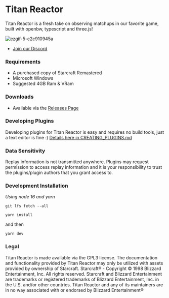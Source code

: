 # Titan Reactor 

Titan Reactor is a fresh take on observing matchups in our favorite game, built with openbw, typescript and three.js!

![ezgif-5-c2c910945a](https://user-images.githubusercontent.com/586716/153120765-4fa4faf4-0e46-42b9-ba08-10ab5ace2f20.gif)

- [Join our Discord](http://discord.imbateam.gg/)

### Requirements
- A purchased copy of Starcraft Remastered
- Microsoft Windows
- Suggested 4GB Ram & VRam

### Downloads
- Available via the [Releases Page](https://github.com/imbateam-gg/titan-reactor/releases)

### Developing Plugins

Developing plugins for Titan Reactor is easy and requires no build tools, just a text editor is fine :) [Details here in CREATING_PLUGINS.md](https://github.com/imbateam-gg/titan-reactor/blob/dev/CREATING_PLUGINS.md)

### Data Sensitivity

Replay information is not transmitted anywhere. Plugins may request permission to access replay information and it is your responsibility to trust the plugins/plugin authors that you grant access to.

### Development Installation

*Using node 16 and yarn*

`git lfs fetch --all`

`yarn install`

and then

`yarn dev`

### Legal

Titan Reactor is made available via the GPL3 license. The documentation and functionality provided by Titan Reactor may only be utilized with assets provided by ownership of Starcraft. Starcraft® - Copyright © 1998 Blizzard Entertainment, Inc. All rights reserved. Starcraft and Blizzard Entertainment are trademarks or registered trademarks of Blizzard Entertainment, Inc. in the U.S. and/or other countries. Titan Reactor and any of its maintainers are in no way associated with or endorsed by Blizzard Entertainment®
